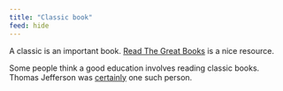 ```yaml
---
title: "Classic book"
feed: hide
---
```


A classic is an important book. [Read The Great Books](https://www.readthegreatbooks.com/) is a nice resource.

Some people think a good education involves reading classic books. Thomas Jefferson was [certainly](https://www.jstor.org/stable/3292030) one such person. 

<!-- TODO -->